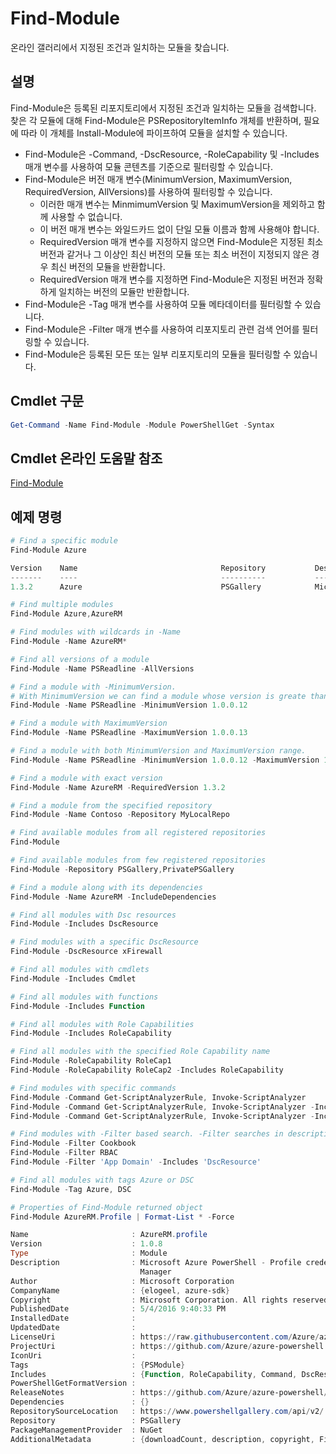 # Find-Module
온라인 갤러리에서 지정된 조건과 일치하는 모듈을 찾습니다.

## 설명
Find-Module은 등록된 리포지토리에서 지정된 조건과 일치하는 모듈을 검색합니다.
찾은 각 모듈에 대해 Find-Module은 PSRepositoryItemInfo 개체를 반환하며, 필요에 따라 이 개체를 Install-Module에 파이프하여 모듈을 설치할 수 있습니다.

- Find-Module은 -Command, -DscResource, -RoleCapability 및 -Includes 매개 변수를 사용하여 모듈 콘텐츠를 기준으로 필터링할 수 있습니다.
- Find-Module은 버전 매개 변수(MinimumVersion, MaximumVersion, RequiredVersion, AllVersions)를 사용하여 필터링할 수 있습니다.
  - 이러한 매개 변수는 MinmimumVersion 및 MaximumVersion을 제외하고 함께 사용할 수 없습니다.
  - 이 버전 매개 변수는 와일드카드 없이 단일 모듈 이름과 함께 사용해야 합니다.
  - RequiredVersion 매개 변수를 지정하지 않으면 Find-Module은 지정된 최소 버전과 같거나 그 이상인 최신 버전의 모듈 또는 최소 버전이 지정되지 않은 경우 최신 버전의 모듈을 반환합니다. 
  - RequiredVersion 매개 변수를 지정하면 Find-Module은 지정된 버전과 정확하게 일치하는 버전의 모듈만 반환합니다.
- Find-Module은 -Tag 매개 변수를 사용하여 모듈 메타데이터를 필터링할 수 있습니다.
- Find-Module은 -Filter 매개 변수를 사용하여 리포지토리 관련 검색 언어를 필터링할 수 있습니다.
- Find-Module은 등록된 모든 또는 일부 리포지토리의 모듈을 필터링할 수 있습니다.

## Cmdlet 구문
```powershell
Get-Command -Name Find-Module -Module PowerShellGet -Syntax
```

## Cmdlet 온라인 도움말 참조

[Find-Module](http://go.microsoft.com/fwlink/?LinkID=398574)

## 예제 명령
```powershell
# Find a specific module
Find-Module Azure

Version    Name                                Repository           Description
-------    ----                                ----------           -----------
1.3.2      Azure                               PSGallery            Microsoft Azure PowerShell - Service Management

# Find multiple modules
Find-Module Azure,AzureRM

# Find modules with wildcards in -Name
Find-Module -Name AzureRM*

# Find all versions of a module
Find-Module -Name PSReadline -AllVersions

# Find a module with -MinimumVersion. 
# With MinimumVersion we can find a module whose version is greate than or equal to the specified MinimumVersion value.
Find-Module -Name PSReadline -MinimumVersion 1.0.0.12

# Find a module with MaximumVersion
Find-Module -Name PSReadline -MaximumVersion 1.0.0.13

# Find a module with both MinimumVersion and MaximumVersion range.
Find-Module -Name PSReadline -MinimumVersion 1.0.0.12 -MaximumVersion 1.0.0.13

# Find a module with exact version
Find-Module -Name AzureRM -RequiredVersion 1.3.2

# Find a module from the specified repository
Find-Module -Name Contoso -Repository MyLocalRepo

# Find available modules from all registered repositories
Find-Module

# Find available modules from few registered repositories
Find-Module -Repository PSGallery,PrivatePSGallery

# Find a module along with its dependencies
Find-Module -Name AzureRM -IncludeDependencies

# Find all modules with Dsc resources
Find-Module -Includes DscResource

# Find modules with a specific DscResource
Find-Module -DscResource xFirewall

# Find all modules with cmdlets
Find-Module -Includes Cmdlet

# Find all modules with functions
Find-Module -Includes Function

# Find all modules with Role Capabilities
Find-Module -Includes RoleCapability

# Find all modules with the specified Role Capability name
Find-Module -RoleCapability RoleCap1
Find-Module -RoleCapability RoleCap2 -Includes RoleCapability

# Find modules with specific commands
Find-Module -Command Get-ScriptAnalyzerRule, Invoke-ScriptAnalyzer
Find-Module -Command Get-ScriptAnalyzerRule, Invoke-ScriptAnalyzer -Includes Cmdlet
Find-Module -Command Get-ScriptAnalyzerRule, Invoke-ScriptAnalyzer -Includes Function

# Find modules with -Filter based search. -Filter searches in description and names
Find-Module -Filter Cookbook
Find-Module -Filter RBAC
Find-Module -Filter 'App Domain' -Includes 'DscResource'

# Find all modules with tags Azure or DSC
Find-Module -Tag Azure, DSC

# Properties of Find-Module returned object
Find-Module AzureRM.Profile | Format-List * -Force

Name                       : AzureRM.profile
Version                    : 1.0.8
Type                       : Module
Description                : Microsoft Azure PowerShell - Profile credential management cmdlets for Azure Resource
                             Manager
Author                     : Microsoft Corporation
CompanyName                : {elogeel, azure-sdk}
Copyright                  : Microsoft Corporation. All rights reserved.
PublishedDate              : 5/4/2016 9:40:33 PM
InstalledDate              :
UpdatedDate                :
LicenseUri                 : https://raw.githubusercontent.com/Azure/azure-powershell/dev/LICENSE.txt
ProjectUri                 : https://github.com/Azure/azure-powershell
IconUri                    :
Tags                       : {PSModule}
Includes                   : {Function, RoleCapability, Command, DscResource...}
PowerShellGetFormatVersion :
ReleaseNotes               : https://github.com/Azure/azure-powershell/blob/dev/ChangeLog.md
Dependencies               : {}
RepositorySourceLocation   : https://www.powershellgallery.com/api/v2/
Repository                 : PSGallery
PackageManagementProvider  : NuGet
AdditionalMetadata         : {downloadCount, description, copyright, FileList...}

```


<!--HONumber=Aug16_HO3-->


